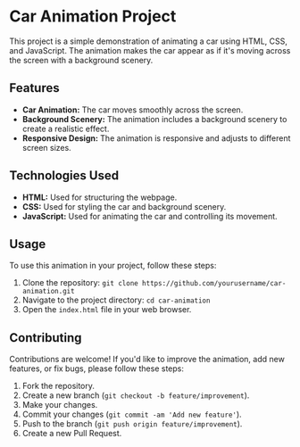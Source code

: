 # Car Animation Project

This project is a simple demonstration of animating a car using HTML, CSS, and JavaScript. The animation makes the car appear as if it's moving across the screen with a background scenery.

## Features

- **Car Animation:** The car moves smoothly across the screen.
- **Background Scenery:** The animation includes a background scenery to create a realistic effect.
- **Responsive Design:** The animation is responsive and adjusts to different screen sizes.

## Technologies Used

- **HTML:** Used for structuring the webpage.
- **CSS:** Used for styling the car and background scenery.
- **JavaScript:** Used for animating the car and controlling its movement.

## Usage

To use this animation in your project, follow these steps:

1. Clone the repository: `git clone https://github.com/yourusername/car-animation.git`
2. Navigate to the project directory: `cd car-animation`
3. Open the `index.html` file in your web browser.

## Contributing

Contributions are welcome! If you'd like to improve the animation, add new features, or fix bugs, please follow these steps:

1. Fork the repository.
2. Create a new branch (`git checkout -b feature/improvement`).
3. Make your changes.
4. Commit your changes (`git commit -am 'Add new feature'`).
5. Push to the branch (`git push origin feature/improvement`).
6. Create a new Pull Request.



